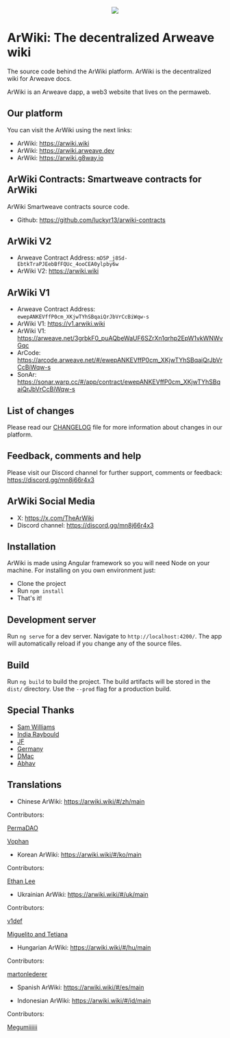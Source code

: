 <p align="center">
  <img src="https://arweave.net/CzuQ-SQHA_9SNgnkmLTacVLqq2fyo1x9rLFVifO3R4E" style="max-width: 100%">
</p>

# ArWiki: The decentralized Arweave wiki
The source code behind the ArWiki platform. ArWiki is the decentralized wiki for Arweave docs.

ArWiki is an Arweave dapp, a web3 website that lives on the permaweb.

## Our platform
You can visit the ArWiki using the next links: 

- ArWiki: https://arwiki.wiki
- ArWiki: https://arwiki.arweave.dev
- ArWiki: https://arwiki.g8way.io


## ArWiki Contracts: Smartweave contracts for ArWiki

ArWiki Smartweave contracts source code.

- Github: https://github.com/luckyr13/arwiki-contracts

## ArWiki V2

- Arweave Contract Address: `mD5P_j8Sd-EbtkTraPJEebBfFQUc_4ooCEA0ylpby6w`
- ArWiki V2: https://arwiki.wiki

## ArWiki V1

- Arweave Contract Address: `ewepANKEVffP0cm_XKjwTYhSBqaiQrJbVrCcBiWqw-s`
- ArWiki V1: https://v1.arwiki.wiki
- ArWiki V1: https://arweave.net/3grbkF0_puAQbeWaUF6SZrXn1qrhp2EpW1vkWNWvGqc
- ArCode: https://arcode.arweave.net/#/ewepANKEVffP0cm_XKjwTYhSBqaiQrJbVrCcBiWqw-s
- SonAr: https://sonar.warp.cc/#/app/contract/ewepANKEVffP0cm_XKjwTYhSBqaiQrJbVrCcBiWqw-s

## List of changes

Please read our [CHANGELOG](https://github.com/luckyr13/arwiki/blob/master/CHANGELOG.md) file for more information about changes in our platform.

## Feedback, comments and help

Please visit our Discord channel for further support, comments or feedback: https://discord.gg/mn8j66r4x3

## ArWiki Social Media
- X: https://x.com/TheArWiki
- Discord channel: https://discord.gg/mn8j66r4x3

## Installation
ArWiki is made using Angular framework so you will need Node on your machine. For installing on you own environment just:

- Clone the project
- Run `npm install`
- That's it!

## Development server

Run `ng serve` for a dev server. Navigate to `http://localhost:4200/`. The app will automatically reload if you change any of the source files.


## Build

Run `ng build` to build the project. The build artifacts will be stored in the `dist/` directory. Use the `--prod` flag for a production build.

## Special Thanks

- [Sam Williams](https://x.com/samecwilliams)
- [India Raybould](https://x.com/indiaraybould)
- [JF](https://github.com/jfbeats)
- [Germany](https://github.com/jeremybeal11)
- [DMac](https://github.com/DanMacDonald)
- [Abhav](https://x.com/abhav_k)

## Translations
- Chinese ArWiki: https://arwiki.wiki/#/zh/main

Contributors:

[PermaDAO](https://permadao.com/)

[Vophan](https://github.com/skyf0cker)


- Korean ArWiki: https://arwiki.wiki/#/ko/main

Contributors:

[Ethan Lee](https://x.com/eungholee27)


- Ukrainian ArWiki: https://arwiki.wiki/#/uk/main

Contributors:

[v1def](https://github.com/v1def)

[Miguelito and Tetiana](https://youtube.com/cryptotv666)


- Hungarian ArWiki: https://arwiki.wiki/#/hu/main

Contributors:

[martonlederer](https://github.com/martonlederer)


- Spanish ArWiki: https://arwiki.wiki/#/es/main

- Indonesian ArWiki: https://arwiki.wiki/#/id/main

Contributors:

[Megumiiiiii](https://github.com/Megumiiiiii)

